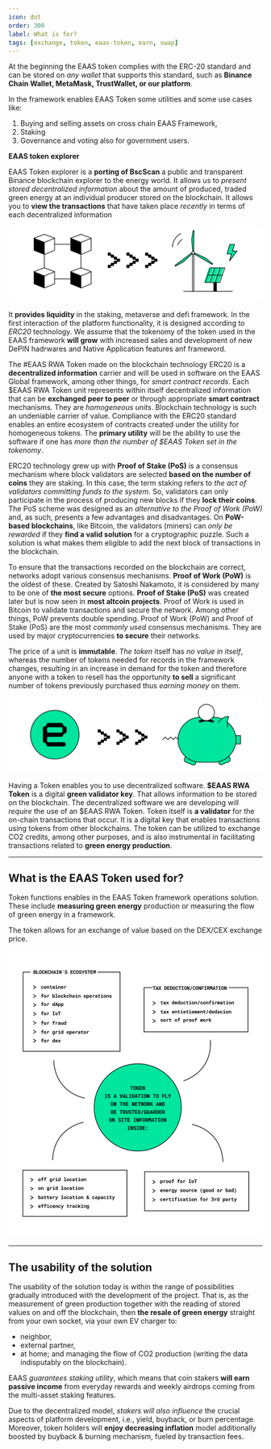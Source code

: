 ```yaml
---
icon: dot
order: 300
label: What is for?
tags: [exchange, token, eaas-token, earn, swap]
---
```

At the beginning the EAAS token complies with the ERC-20 standard and can be stored on *any wallet* that supports this standard, such as **Binance Chain Wallet, MetaMask, TrustWallet, or our platform**.
 

In the framework enables EAAS Token some utilities and some use cases like:
 
1. Buying and selling assets on cross chain EAAS Framework,
2. Staking
3. Governance and voting also for government users.
 
**EAAS token explorer**
 
EAAS Token explorer is a **porting of BscScan** a public and transparent Binance blockchain explorer to the energy world. It allows us to *present stored decentralized information* about the amount of produced, traded green energy at an individual producer stored on the blockchain. It allows you to **view the transactions** that have taken place *recently* in terms of each decentralized information

![](/src/headers/blockchain_to_green_energy.png)

It **provides liquidity** in the staking, metaverse and defi framework. In the first interaction of the platform functionality, it is designed according to *ERC20* technology. We assume that the tokenomy of the token used in the EAAS framework **will grow** with increased sales and development of new DePIN hadrwares and Native Application features anf frameword. 
 
The #EAAS RWA Token made on the blockchain technology ERC20 is a **decentralized information** carrier and will be used in software on the EAAS Global framework, among other things, for *smart contract records*. Each $EAAS RWA Token unit represents within itself decentralized information that can be **exchanged peer to peer** or through appropriate **smart contract** mechanisms. They are *homogeneous units*. Blockchain technology is such an undeniable carrier of value. Compliance with the ERC20 standard enables an entire ecosystem of contracts created under the utility for homogeneous tokens. The **primary utility** will be the ability to use the software if one has *more than the number of $EAAS Token set in the tokenomy*.
 
ERC20 technology grew up with **Proof of Stake (PoS)** is a consensus mechanism where block validators are selected **based on the number of coins** they are staking. In this case, the term staking refers to *the act of validators committing funds to the system*. So, validators can only participate in the process of producing new blocks if they **lock their coins**. The PoS scheme was designed as an *alternative to the Proof of Work (PoW)* and, as such, presents a few advantages and disadvantages. On **PoW-based blockchains**, like Bitcoin, the validators (miners) can *only be rewarded* if they **find a valid solution** for a cryptographic puzzle. Such a solution is what makes them eligible to add the next block of transactions in the blockchain. 
 
To ensure that the transactions recorded on the blockchain are correct, networks adopt various consensus mechanisms. **Proof of Work (PoW)** is the oldest of these. Created by Satoshi Nakamoto, it is considered by many to be one of **the most secure** options. **Proof of Stake (PoS)** was created later but is now seen in **most altcoin projects**. Proof of Work is used in Bitcoin to validate transactions and secure the network. Among other things, PoW prevents double spending. Proof of Work (PoW) and Proof of Stake (PoS) are the most *commonly used* consensus mechanisms. They are used by major cryptocurrencies **to secure** their networks.
 
The price of a unit is **immutable**. *The token* itself has *no value in itself*, whereas the number of tokens needed for records in the framework changes, resulting in an increase in demand for the token and therefore anyone with a token to resell has the opportunity **to sell** a significant number of tokens previously purchased thus *earning money* on them.

![](/src/headers/sell_tokens_earn_money.png)
 
Having a Token enables you to use decentralized software. **$EAAS RWA Token** is a digital **green validator key**. That allows information to be stored on the blockchain. The decentralized software we are developing will *require* the use of an $EAAS RWA  Token. Token itself is **a validator** for the on-chain transactions that occur. It is a digital key that enables transactions using tokens from other blockchains. The token can be utilized to exchange CO2 credits, among other purposes, and is also instrumental in facilitating transactions related to **green energy production**.

---

## What is the EAAS Token used for?

Token functions enables in the EAAS Token framework operations solution. These include **measuring green energy** production or measuring the flow of green energy in a framework.

The token allows for an exchange of value based on the DEX/CEX exchange price.

![The framework indicates where and how the token will be applied.](/src/headers/token_is_a_validation.png)


---

## The usability of the solution

The usability of the solution today is within the range of possibilities gradually introduced with the development of the project. That is, as the measurement of green production together with the reading of stored values on and off the blockchain, then **the resale of green energy** straight from your own socket, via your own EV charger to:

- neighbor, 
- external partner, 
- at home; and managing the flow of CO2 production (writing the data indisputably on the blockchain).

EAAS *guarantees staking utility*, which means that coin stakers **will earn passive income** from everyday rewards and weekly airdrops coming from the multi-asset staking features.
 
Due to the decentralized model, *stakers will also influence* the crucial aspects of platform development, i.e., yield, buyback, or burn percentage. Moreover, token holders will **enjoy decreasing inflation** model additionally boosted by buyback & burning mechanism, fueled by transaction fees.
